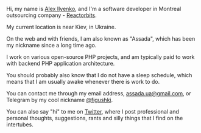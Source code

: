 Hi, my name is [Alex Ilyenko](https://assada.github.io/), and I'm a software developer in Montreal outsourcing company - [Reactorbits](http://reactorbits.com/).

My current location is near Kiev, in Ukraine.

On the web and with friends, I am also known as "Assada", which has been my nickname since a long time ago.

I work on various open-source PHP projects, and am typically paid to work with backend PHP application architecture.

You should probably also know that I do not have a sleep schedule, which means that I am usually awake whenever there is work to do.

You can contact me through my email address, [assada.ua@gmail.com](mailto:assada.ua@gmail.com), or Telegram by my cool nickname [@figushki](https://t.me/figushki).

You can also say "hi" to me on [Twitter](https://twitter.com/assada_ua), where I post professional and personal thoughts, suggestions, rants and silly things that I find on the intertubes.